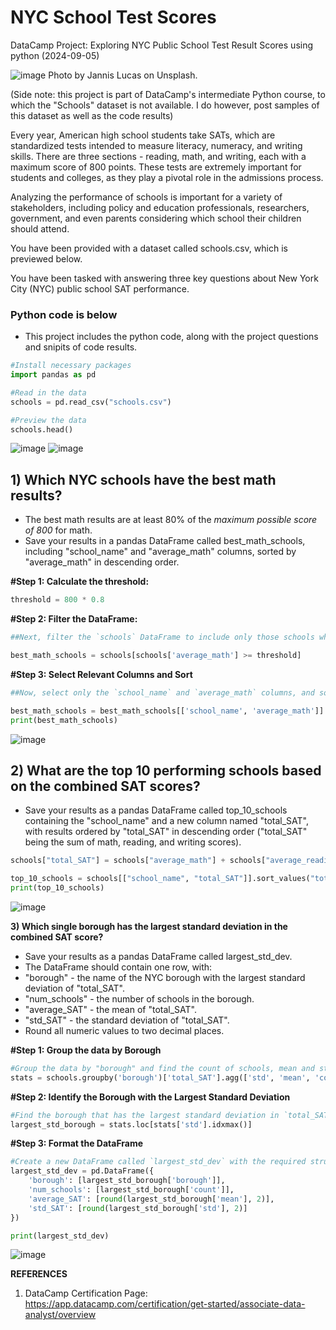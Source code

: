 # NYC School Test Scores
DataCamp Project: Exploring NYC Public School Test Result Scores using python (2024-09-05)

![image](https://github.com/user-attachments/assets/ba753c3b-a439-41e3-acdf-b6e20efb7fa0)
Photo by Jannis Lucas on Unsplash.

(Side note: this project is part of DataCamp's intermediate Python course, to which the "Schools" dataset is not available.  I do however, post samples of this dataset as well as the code results)

Every year, American high school students take SATs, which are standardized tests intended to measure literacy, numeracy, and writing skills. There are three sections - reading, math, and writing, each with a maximum score of 800 points. These tests are extremely important for students and colleges, as they play a pivotal role in the admissions process.

Analyzing the performance of schools is important for a variety of stakeholders, including policy and education professionals, researchers, government, and even parents considering which school their children should attend.

You have been provided with a dataset called schools.csv, which is previewed below.

You have been tasked with answering three key questions about New York City (NYC) public school SAT performance.

### Python code is below
- This project includes the python code, along with the project questions and snipits of code results.
```python 
#Install necessary packages
import pandas as pd

#Read in the data
schools = pd.read_csv("schools.csv")

#Preview the data
schools.head()
```
![image](https://github.com/user-attachments/assets/a58ad293-6499-4678-8c88-f92ae8436137)
![image](https://github.com/user-attachments/assets/33bb4fdc-bc87-4ca2-b623-5d936566663d)

## 1) Which NYC schools have the best math results?
- The best math results are at least 80% of the *maximum possible score of 800* for math.
- Save your results in a pandas DataFrame called best_math_schools, including "school_name" and "average_math" columns, sorted by "average_math" in descending order.

**#Step 1: Calculate the threshold:** 
```python
threshold = 800 * 0.8
```

**#Step 2: Filter the DataFrame:**
```python
##Next, filter the `schools` DataFrame to include only those schools where the `average_math` score meets or exceeds the threshold:

best_math_schools = schools[schools['average_math'] >= threshold]
```

**#Step 3: Select Relevant Columns and Sort**
```python
##Now, select only the `school_name` and `average_math` columns, and sort the schools by `average_math` in descending order:

best_math_schools = best_math_schools[['school_name', 'average_math']].sort_values(by='average_math', ascending=False)
print(best_math_schools)
```
![image](https://github.com/user-attachments/assets/b88898c8-b8e8-4cfb-b0fb-0abb3c17d9f7)

## 2) What are the top 10 performing schools based on the combined SAT scores? 
- Save your results as a pandas DataFrame called top_10_schools containing the "school_name" and a new column named "total_SAT", with results ordered by "total_SAT" in descending order ("total_SAT" being the sum of math, reading, and writing scores).
```python
schools["total_SAT"] = schools["average_math"] + schools["average_reading"] + schools["average_writing"]

top_10_schools = schools[["school_name", "total_SAT"]].sort_values("total_SAT", ascending=False).head(10)
print(top_10_schools)
```

![image](https://github.com/user-attachments/assets/f05a242c-424d-46e1-a5fa-d80e7d7e1001)

**3) Which single borough has the largest standard deviation in the combined SAT score?**
- Save your results as a pandas DataFrame called largest_std_dev.
- The DataFrame should contain one row, with:
-   "borough" - the name of the NYC borough with the largest standard deviation of "total_SAT".
-   "num_schools" - the number of schools in the borough.
-   "average_SAT" - the mean of "total_SAT".
-   "std_SAT" - the standard deviation of "total_SAT".
- Round all numeric values to two decimal places.

**#Step 1: Group the data by Borough**
```python
#Group the data by "borough" and find the count of schools, mean and standard deviation of "total_SAT".
stats = schools.groupby('borough')['total_SAT'].agg(['std', 'mean', 'count']).reset_index()
```

**#Step 2: Identify the Borough with the Largest Standard Deviation**
```python
#Find the borough that has the largest standard deviation in `total_SAT`. 
largest_std_borough = stats.loc[stats['std'].idxmax()]
```

**#Step 3: Format the DataFrame**
```python
#Create a new DataFrame called `largest_std_dev` with the required structure and round the numeric values.
largest_std_dev = pd.DataFrame({
    'borough': [largest_std_borough['borough']],
    'num_schools': [largest_std_borough['count']],
    'average_SAT': [round(largest_std_borough['mean'], 2)],
    'std_SAT': [round(largest_std_borough['std'], 2)]
})

print(largest_std_dev)
```
![image](https://github.com/user-attachments/assets/60973240-cdcb-4f62-93bb-bb3c11afc966)

**REFERENCES**
1) DataCamp Certification Page: https://app.datacamp.com/certification/get-started/associate-data-analyst/overview


